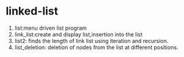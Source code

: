 # linked-list
1. list:menu driven list program
2. link_list:create and display list,insertion into the list
3. list2: finds the length of link list using iteration and recursion.
4. list_deletion: deletion of nodes from the list at different positions.
